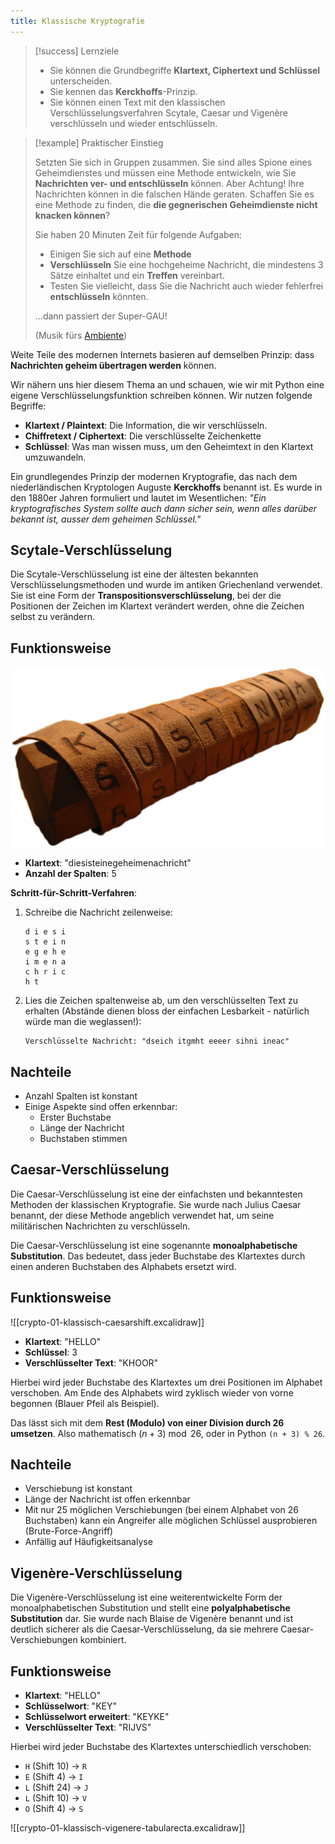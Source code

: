 ```yaml
---
title: Klassische Kryptografie
---
```


> [!success] Lernziele
> 
> - Sie können die Grundbegriffe **Klartext, Ciphertext und Schlüssel** unterscheiden.
> - Sie kennen das **Kerckhoffs**-Prinzip.
> - Sie können einen Text mit den klassischen Verschlüsselungsverfahren Scytale, Caesar und Vigenère verschlüsseln und wieder entschlüsseln.


> [!example] Praktischer Einstieg
> 
> Setzten Sie sich in Gruppen zusammen. Sie sind alles Spione eines Geheimdienstes und müssen eine Methode entwickeln, wie Sie **Nachrichten ver- und entschlüsseln** können. Aber Achtung! Ihre Nachrichten können in die falschen Hände geraten. Schaffen Sie es eine Methode zu finden, die **die gegnerischen Geheimdienste nicht knacken können**? 
> 
> Sie haben 20 Minuten Zeit für folgende Aufgaben:
> - Einigen Sie sich auf eine **Methode**
> - **Verschlüsseln** Sie eine hochgeheime Nachricht, die mindestens 3 Sätze einhaltet und ein **Treffen** vereinbart.
> - Testen Sie vielleicht, dass Sie die Nachricht auch wieder fehlerfrei **entschlüsseln** könnten.
> 
> ...dann passiert der Super-GAU!
> 
> (Musik fürs [Ambiente](https://open.spotify.com/track/4y8GgkINBu7hH7IX9CBw87?si=16e17ac2221e4b06))

Weite Teile des modernen Internets basieren auf demselben Prinzip: dass **Nachrichten geheim übertragen werden** können. 

Wir nähern uns hier diesem Thema an und schauen, wie wir mit Python eine eigene Verschlüsselungsfunktion schreiben können. Wir nutzen folgende Begriffe:
- **Klartext / Plaintext**: Die Information, die wir verschlüsseln.
- **Chiffretext / Ciphertext**: Die verschlüsselte Zeichenkette
- **Schlüssel**: Was man wissen muss, um den Geheimtext in den Klartext umzuwandeln.

Ein grundlegendes Prinzip der modernen Kryptografie, das nach dem niederländischen Kryptologen Auguste **Kerckhoffs** benannt ist. Es wurde in den 1880er Jahren formuliert und lautet im Wesentlichen: *"Ein kryptografisches System sollte auch dann sicher sein, wenn alles darüber bekannt ist, ausser dem geheimen Schlüssel."*
## Scytale-Verschlüsselung

Die Scytale-Verschlüsselung ist eine der ältesten bekannten Verschlüsselungsmethoden und wurde im antiken Griechenland verwendet. Sie ist eine Form der **Transpositionsverschlüsselung**, bei der die Positionen der Zeichen im Klartext verändert werden, ohne die Zeichen selbst zu verändern.
## Funktionsweise
![Pastedimage20240610125006](./attachments/Pastedimage20240610125006.png)

- **Klartext**: "diesisteinegeheimenachricht"
- **Anzahl der Spalten**: 5

**Schritt-für-Schritt-Verfahren**:
1. Schreibe die Nachricht zeilenweise:
   ```
   d i e s i
   s t e i n
   e g e h e
   i m e n a
   c h r i c
   h t
   ```

2. Lies die Zeichen spaltenweise ab, um den verschlüsselten Text zu erhalten (Abstände dienen bloss der einfachen Lesbarkeit - natürlich würde man die weglassen!):
   ```
   Verschlüsselte Nachricht: "dseich itgmht eeeer sihni ineac"
   ```
## Nachteile
  - Anzahl Spalten ist konstant
  - Einige Aspekte sind offen erkennbar:
	  - Erster Buchstabe
	  - Länge der Nachricht
	  - Buchstaben stimmen
## Caesar-Verschlüsselung

Die Caesar-Verschlüsselung ist eine der einfachsten und bekanntesten Methoden der klassischen Kryptografie. Sie wurde nach Julius Caesar benannt, der diese Methode angeblich verwendet hat, um seine militärischen Nachrichten zu verschlüsseln. 

Die Caesar-Verschlüsselung ist eine sogenannte **monoalphabetische Substitution**. Das bedeutet, dass jeder Buchstabe des Klartextes durch einen anderen Buchstaben des Alphabets ersetzt wird.
## Funktionsweise

![[crypto-01-klassisch-caesarshift.excalidraw]]

- **Klartext**: "HELLO"
- **Schlüssel**: 3
- **Verschlüsselter Text**: "KHOOR"

Hierbei wird jeder Buchstabe des Klartextes um drei Positionen im Alphabet verschoben. Am Ende des Alphabets wird zyklisch wieder von vorne begonnen (<span class="text-blue-500">Blauer Pfeil als Beispiel</span>). 

Das lässt sich mit dem **Rest (Modulo) von einer Division durch 26 umsetzen**. Also mathematisch $(n+3) \bmod 26$, oder in Python `(n + 3) % 26`.

## Nachteile
  - Verschiebung ist konstant
  - Länge der Nachricht ist offen erkennbar
  - Mit nur 25 möglichen Verschiebungen (bei einem Alphabet von 26 Buchstaben) kann ein Angreifer alle möglichen Schlüssel ausprobieren (Brute-Force-Angriff)
  - Anfällig auf Häufigkeitsanalyse
## Vigenère-Verschlüsselung

Die Vigenère-Verschlüsselung ist eine weiterentwickelte Form der monoalphabetischen Substitution und stellt eine **polyalphabetische Substitution** dar. Sie wurde nach Blaise de Vigenère benannt und ist deutlich sicherer als die Caesar-Verschlüsselung, da sie mehrere Caesar-Verschiebungen kombiniert.
## Funktionsweise

- **Klartext**: "HELLO"
- **Schlüsselwort**: "KEY"
- **Schlüsselwort erweitert**: "KEYKE"
- **Verschlüsselter Text**: "RIJVS"

Hierbei wird jeder Buchstabe des Klartextes unterschiedlich verschoben:

- `H` (Shift 10) -> `R`
- `E` (Shift 4) -> `I`
- `L` (Shift 24) -> `J`
- `L` (Shift 10) -> `V`
- `O` (Shift 4) -> `S`

![[crypto-01-klassisch-vigenere-tabularecta.excalidraw]]


